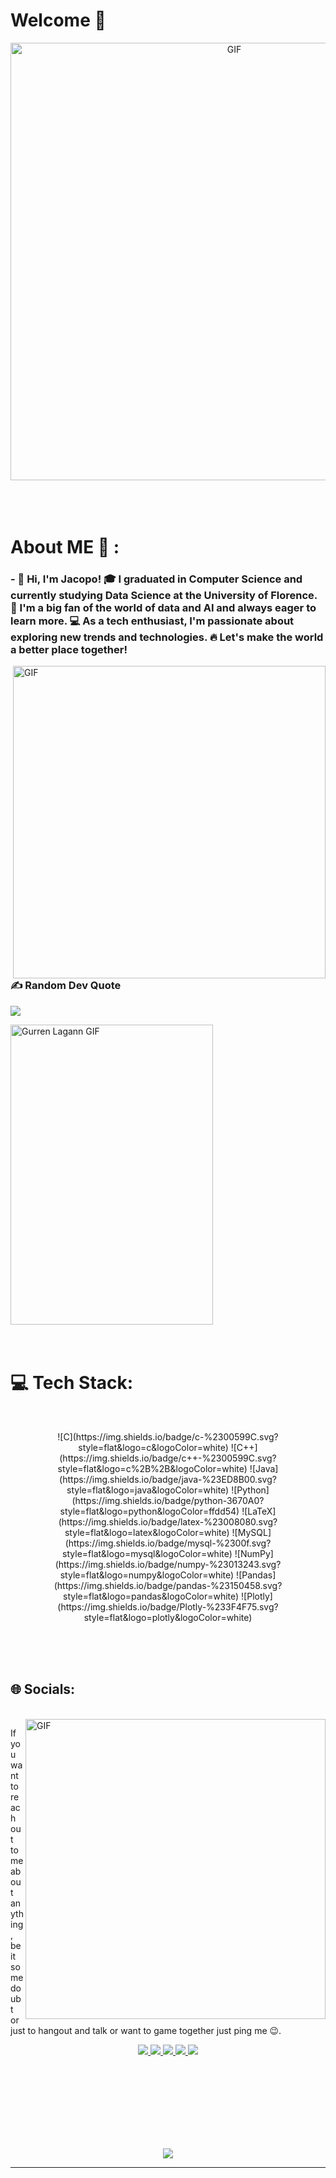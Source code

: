 # Welcome 👋

<div align="center">
<img hight="300" width="700" alt="GIF" align="center" src="https://github.com/Xx-Ashutosh-xX/Xx-Ashutosh-xX/blob/master/assets/208593.gif">
</div>

</br>
</br>
</br>


# About ME 💬 :

### - 👋 Hi, I'm Jacopo! 🎓 I graduated in Computer Science and currently studying Data Science at the University of Florence. 🤖 I'm a big fan of the world of data and AI and always eager to learn more. 💻 As a tech enthusiast, I'm passionate about exploring new trends and technologies. 🔥 Let's make the world a better place together!

<img hight="400" width="500" alt="GIF" align="right" src="https://github.com/Xx-Ashutosh-xX/Xx-Ashutosh-xX/blob/master/assets/1936.gif">


</br>
</br>
</br>

### ✍️ Random Dev Quote
![](https://quotes-github-readme.vercel.app/api?type=horizontal&theme=radical)

<img src="https://media.giphy.com/media/12q7JyfK1UolW0/giphy.gif" alt="Gurren Lagann GIF" width="324" height="480"/>

</br>
</br>
</br>

# 💻 Tech Stack:
</br>

<p align="center">
![C](https://img.shields.io/badge/c-%2300599C.svg?style=flat&logo=c&logoColor=white) ![C++](https://img.shields.io/badge/c++-%2300599C.svg?style=flat&logo=c%2B%2B&logoColor=white) ![Java](https://img.shields.io/badge/java-%23ED8B00.svg?style=flat&logo=java&logoColor=white) ![Python](https://img.shields.io/badge/python-3670A0?style=flat&logo=python&logoColor=ffdd54) ![LaTeX](https://img.shields.io/badge/latex-%23008080.svg?style=flat&logo=latex&logoColor=white) ![MySQL](https://img.shields.io/badge/mysql-%2300f.svg?style=flat&logo=mysql&logoColor=white) ![NumPy](https://img.shields.io/badge/numpy-%23013243.svg?style=flat&logo=numpy&logoColor=white) ![Pandas](https://img.shields.io/badge/pandas-%23150458.svg?style=flat&logo=pandas&logoColor=white) ![Plotly](https://img.shields.io/badge/Plotly-%233F4F75.svg?style=flat&logo=plotly&logoColor=white)
</p>
</br>
</br>
</br>



## 🌐 Socials:

<p>
 </br>


<img hight="270" width="480" align="right" alt="GIF" src="https://media.giphy.com/media/Kk4lOcFS9DvRLPG3Je/giphy.gif">


If you want to reach out to me about anything, be it some doubt or just to hangout and talk or want to game together just ping me 😉.

<p align="center">
    <a href="https://facebook.com/manetti.jacopo" target="_blank">
      <img src="https://img.shields.io/badge/Facebook-%231877F2.svg?logo=Facebook&logoColor=white"/>
    </a>
    <a href="https://instagram.com/jacopo_manetti" target="_blank">
      <img src="https://img.shields.io/badge/Instagram-%23E4405F.svg?logo=Instagram&logoColor=white"/>
    </a>
    <a href="https://linkedin.com/in/jacopomanetti" target="_blank">
      <img src="https://img.shields.io/badge/LinkedIn-%230077B5.svg?logo=linkedin&logoColor=white"/>
    </a>
    <a href="https://steamcommunity.com/id/JacopoMugiwara98" target="_blank">
      <img src="https://img.shields.io/badge/Steam-000000?style=flat&logo=steam&logoColor=white"/>
    </a>
    <a href="https://profile.playstation.com/JacopoMugiwara98" target="_blank">
      <img src="https://img.shields.io/badge/PlayStation-003791?style=flat&logo=playstation&logoColor=white"/>
    </a>
  </p>
 

</br>
</br>
</br>
</br>
</br>
</br>
</br>



<p align="center" >  
  <a href="https://github.com/anuraghazra/github-readme-stats"> 
<img  src="https://github-readme-stats.vercel.app/api?username=Xx-Ashutosh-xX&&show_icons=true&theme=radical"/>
  </a>
  </p>

*************


